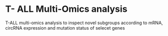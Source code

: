# T- ALL Multi-Omics analysis
T-ALL multi-omics analysis to inspect novel subgroups according to mRNA, circRNA expression and mutation status of selecet genes
